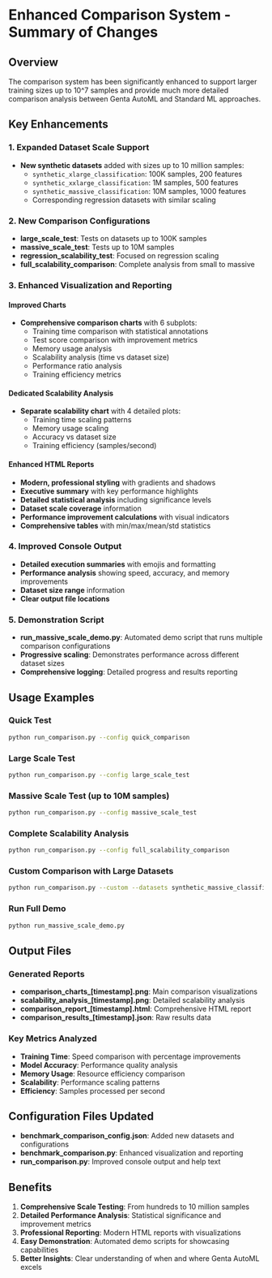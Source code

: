 # Enhanced Comparison System - Summary of Changes

## Overview
The comparison system has been significantly enhanced to support larger training sizes up to 10^7 samples and provide much more detailed comparison analysis between Genta AutoML and Standard ML approaches.

## Key Enhancements

### 1. Expanded Dataset Scale Support
- **New synthetic datasets** added with sizes up to 10 million samples:
  - `synthetic_xlarge_classification`: 100K samples, 200 features
  - `synthetic_xxlarge_classification`: 1M samples, 500 features  
  - `synthetic_massive_classification`: 10M samples, 1000 features
  - Corresponding regression datasets with similar scaling

### 2. New Comparison Configurations
- **large_scale_test**: Tests on datasets up to 100K samples
- **massive_scale_test**: Tests up to 10M samples  
- **regression_scalability_test**: Focused on regression scaling
- **full_scalability_comparison**: Complete analysis from small to massive

### 3. Enhanced Visualization and Reporting

#### Improved Charts
- **Comprehensive comparison charts** with 6 subplots:
  - Training time comparison with statistical annotations
  - Test score comparison with improvement metrics
  - Memory usage analysis
  - Scalability analysis (time vs dataset size)
  - Performance ratio analysis
  - Training efficiency metrics

#### Dedicated Scalability Analysis
- **Separate scalability chart** with 4 detailed plots:
  - Training time scaling patterns
  - Memory usage scaling
  - Accuracy vs dataset size
  - Training efficiency (samples/second)

#### Enhanced HTML Reports
- **Modern, professional styling** with gradients and shadows
- **Executive summary** with key performance highlights
- **Detailed statistical analysis** including significance levels
- **Dataset scale coverage** information
- **Performance improvement calculations** with visual indicators
- **Comprehensive tables** with min/max/mean/std statistics

### 4. Improved Console Output
- **Detailed execution summaries** with emojis and formatting
- **Performance analysis** showing speed, accuracy, and memory improvements
- **Dataset size range** information
- **Clear output file locations**

### 5. Demonstration Script
- **run_massive_scale_demo.py**: Automated demo script that runs multiple comparison configurations
- **Progressive scaling**: Demonstrates performance across different dataset sizes
- **Comprehensive logging**: Detailed progress and results reporting

## Usage Examples

### Quick Test
```bash
python run_comparison.py --config quick_comparison
```

### Large Scale Test
```bash
python run_comparison.py --config large_scale_test
```

### Massive Scale Test (up to 10M samples)
```bash
python run_comparison.py --config massive_scale_test
```

### Complete Scalability Analysis
```bash
python run_comparison.py --config full_scalability_comparison
```

### Custom Comparison with Large Datasets
```bash
python run_comparison.py --custom --datasets synthetic_massive_classification --models random_forest
```

### Run Full Demo
```bash
python run_massive_scale_demo.py
```

## Output Files

### Generated Reports
- **comparison_charts_[timestamp].png**: Main comparison visualizations
- **scalability_analysis_[timestamp].png**: Detailed scalability analysis
- **comparison_report_[timestamp].html**: Comprehensive HTML report
- **comparison_results_[timestamp].json**: Raw results data

### Key Metrics Analyzed
- **Training Time**: Speed comparison with percentage improvements
- **Model Accuracy**: Performance quality analysis
- **Memory Usage**: Resource efficiency comparison
- **Scalability**: Performance scaling patterns
- **Efficiency**: Samples processed per second

## Configuration Files Updated
- **benchmark_comparison_config.json**: Added new datasets and configurations
- **benchmark_comparison.py**: Enhanced visualization and reporting
- **run_comparison.py**: Improved console output and help text

## Benefits
1. **Comprehensive Scale Testing**: From hundreds to 10 million samples
2. **Detailed Performance Analysis**: Statistical significance and improvement metrics
3. **Professional Reporting**: Modern HTML reports with visualizations
4. **Easy Demonstration**: Automated demo scripts for showcasing capabilities
5. **Better Insights**: Clear understanding of when and where Genta AutoML excels
